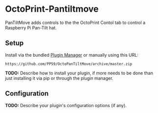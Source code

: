 # OctoPrint-Pantiltmove

PanTiltMove adds controls to the the OctoPrint Contol tab to control a Raspberry Pi Pan-Tilt hat.

## Setup

Install via the bundled [Plugin Manager](https://docs.octoprint.org/en/master/bundledplugins/pluginmanager.html)
or manually using this URL:

    https://github.com/PP59/OctoPanTiltMove/archive/master.zip

**TODO:** Describe how to install your plugin, if more needs to be done than just installing it via pip or through
the plugin manager.

## Configuration

**TODO:** Describe your plugin's configuration options (if any).
